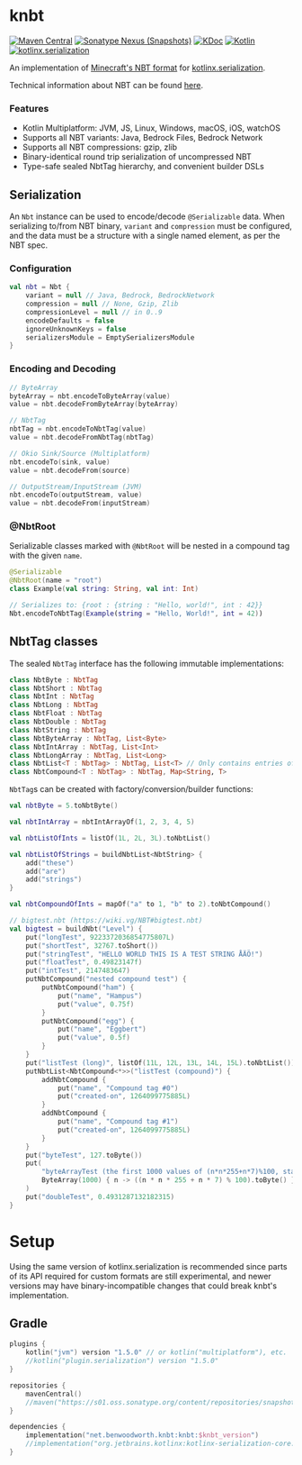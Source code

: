 # knbt

[![Maven Central](https://img.shields.io/maven-central/v/net.benwoodworth.knbt/knbt)](https://search.maven.org/artifact/net.benwoodworth.knbt/knbt)
[![Sonatype Nexus (Snapshots)](https://img.shields.io/nexus/s/net.benwoodworth.knbt/knbt?server=https%3A%2F%2Fs01.oss.sonatype.org)](https://s01.oss.sonatype.org/content/repositories/snapshots/net/benwoodworth/knbt/knbt/)
[![KDoc](https://img.shields.io/badge/api-KDoc-blue)](https://benwoodworth.github.io/knbt)
[![Kotlin](https://img.shields.io/badge/kotlin-1.5.0-blue.svg?logo=kotlin)](http://kotlinlang.org)
[![kotlinx.serialization](https://img.shields.io/badge/kotlinx.serialization-1.2.0-blue.svg?logo=kotlin)](https://github.com/Kotlin/kotlinx.serialization)

An implementation of [Minecraft's NBT format](https://minecraft.fandom.com/wiki/NBT_format)
for [kotlinx.serialization](https://github.com/Kotlin/kotlinx.serialization).

Technical information about NBT can be found [here](https://wiki.vg/NBT).

### Features

- Kotlin Multiplatform: JVM, JS, Linux, Windows, macOS, iOS, watchOS
- Supports all NBT variants: Java, Bedrock Files, Bedrock Network
- Supports all NBT compressions: gzip, zlib
- Binary-identical round trip serialization of uncompressed NBT
- Type-safe sealed NbtTag hierarchy, and convenient builder DSLs

## Serialization

An `Nbt` instance can be used to encode/decode `@Serializable` data. When serializing to/from NBT binary, `variant` and
`compression` must be configured, and the data must be a structure with a single named element, as per the NBT spec.

### Configuration

```kotlin
val nbt = Nbt {
    variant = null // Java, Bedrock, BedrockNetwork
    compression = null // None, Gzip, Zlib
    compressionLevel = null // in 0..9
    encodeDefaults = false
    ignoreUnknownKeys = false
    serializersModule = EmptySerializersModule
}
```

### Encoding and Decoding

```kotlin
// ByteArray
byteArray = nbt.encodeToByteArray(value)
value = nbt.decodeFromByteArray(byteArray)

// NbtTag
nbtTag = nbt.encodeToNbtTag(value)
value = nbt.decodeFromNbtTag(nbtTag)

// Okio Sink/Source (Multiplatform)
nbt.encodeTo(sink, value)
value = nbt.decodeFrom(source)

// OutputStream/InputStream (JVM)
nbt.encodeTo(outputStream, value)
value = nbt.decodeFrom(inputStream)
```

### @NbtRoot

Serializable classes marked with `@NbtRoot` will be nested in a compound tag with the given `name`.

```kotlin
@Serializable
@NbtRoot(name = "root")
class Example(val string: String, val int: Int)

// Serializes to: {root : {string : "Hello, world!", int : 42}}
Nbt.encodeToNbtTag(Example(string = "Hello, World!", int = 42))
```

## NbtTag classes

The sealed `NbtTag` interface has the following immutable implementations:

```kotlin
class NbtByte : NbtTag
class NbtShort : NbtTag
class NbtInt : NbtTag
class NbtLong : NbtTag
class NbtFloat : NbtTag
class NbtDouble : NbtTag
class NbtString : NbtTag
class NbtByteArray : NbtTag, List<Byte>
class NbtIntArray : NbtTag, List<Int>
class NbtLongArray : NbtTag, List<Long>
class NbtList<T : NbtTag> : NbtTag, List<T> // Only contains entries of a single type
class NbtCompound<T : NbtTag> : NbtTag, Map<String, T>
```

`NbtTag`s can be created with factory/conversion/builder functions:

```kotlin
val nbtByte = 5.toNbtByte()

val nbtIntArray = nbtIntArrayOf(1, 2, 3, 4, 5)

val nbtListOfInts = listOf(1L, 2L, 3L).toNbtList()

val nbtListOfStrings = buildNbtList<NbtString> { 
    add("these")
    add("are")
    add("strings")
}

val nbtCompoundOfInts = mapOf("a" to 1, "b" to 2).toNbtCompound()

// bigtest.nbt (https://wiki.vg/NBT#bigtest.nbt)
val bigtest = buildNbt("Level") {
    put("longTest", 9223372036854775807L)
    put("shortTest", 32767.toShort())
    put("stringTest", "HELLO WORLD THIS IS A TEST STRING ÅÄÖ!")
    put("floatTest", 0.49823147f)
    put("intTest", 2147483647)
    putNbtCompound("nested compound test") {
        putNbtCompound("ham") {
            put("name", "Hampus")
            put("value", 0.75f)
        }
        putNbtCompound("egg") {
            put("name", "Eggbert")
            put("value", 0.5f)
        }
    }
    put("listTest (long)", listOf(11L, 12L, 13L, 14L, 15L).toNbtList())
    putNbtList<NbtCompound<*>>("listTest (compound)") {
        addNbtCompound {
            put("name", "Compound tag #0")
            put("created-on", 1264099775885L)
        }
        addNbtCompound {
            put("name", "Compound tag #1")
            put("created-on", 1264099775885L)
        }
    }
    put("byteTest", 127.toByte())
    put(
        "byteArrayTest (the first 1000 values of (n*n*255+n*7)%100, starting with n=0 (0, 62, 34, 16, 8, ...))",
        ByteArray(1000) { n -> ((n * n * 255 + n * 7) % 100).toByte() }
    )
    put("doubleTest", 0.4931287132182315)
}
```

# Setup

Using the same version of kotlinx.serialization is recommended since parts of its API required for custom formats are
still experimental, and newer versions may have binary-incompatible changes that could break knbt's implementation.

## Gradle

```kotlin
plugins {
    kotlin("jvm") version "1.5.0" // or kotlin("multiplatform"), etc.
    //kotlin("plugin.serialization") version "1.5.0"
}

repositories {
    mavenCentral()
    //maven("https://s01.oss.sonatype.org/content/repositories/snapshots/")
}

dependencies {
    implementation("net.benwoodworth.knbt:knbt:$knbt_version")
    //implementation("org.jetbrains.kotlinx:kotlinx-serialization-core:1.2.0")
}
```
